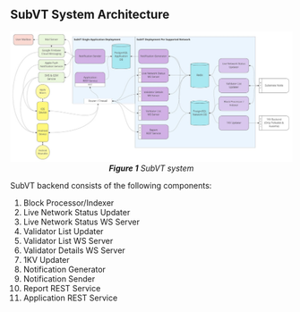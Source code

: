 ## SubVT System Architecture

<p align="center">
<a href="https://raw.githubusercontent.com/helikon-labs/subvt/main/documents/software/01-subvt_system_architecture_large.jpg" target="_blank"><img src="./01-subvt_system_architecture_small.jpg"/></a><br/>
<i><b>Figure 1</b> SubVT system</i>
</p>

SubVT backend consists of the following components:

1. Block Processor/Indexer
2. Live Network Status Updater
3. Live Network Status WS Server
4. Validator List Updater
5. Validator List WS Server
6. Validator Details WS Server
7. 1KV Updater
8. Notification Generator
9. Notification Sender
10. Report REST Service
11. Application REST Service